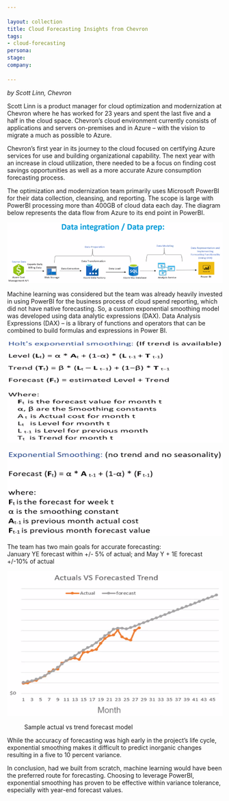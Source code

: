 ```yaml
---

layout: collection
title: Cloud Forecasting Insights from Chevron
tags: 
- cloud-forecasting
persona:
stage:
company:

---
```

*by Scott Linn, Chevron*     

Scott Linn is a product manager for cloud optimization and modernization at Chevron where he has worked for 23 years and spent the last five and a half in the cloud space. Chevron’s cloud environment currently consists of applications and servers on-premises and in Azure – with the vision to migrate a much as possible to Azure.

Chevron’s first year in its journey to the cloud focused on certifying Azure services for use and building organizational capability. The next year with an increase in cloud utilization, there needed to be a focus on finding cost savings opportunities as well as a more accurate Azure consumption forecasting process.

The optimization and modernization team primarily uses Microsoft PowerBI for their data collection, cleansing, and reporting. The scope is large with PowerBI processing more than 400GB of cloud data each day. The diagram below represents the data flow from Azure to its end point in PowerBI.

![](/img/forecasting/chevron-1.png)

Machine learning was considered but the team was already heavily invested in using PowerBI for the business process of cloud spend reporting, which did not have native forecasting.  So, a custom exponential smoothing model was developed using data analytic expressions (DAX).  Data Analysis Expressions (DAX) – is a library of functions and operators that can be combined to build formulas and expressions in Power BI.
	
![](/img/forecasting/chevron-2.png)

![](/img/forecasting/chevron-3.png)

The team has two main goals for accurate forecasting:  
January YE forecast within +/- 5% of actual; and 
May Y + 1E forecast +/-10% of actual

![](/img/forecasting/chevron-4.png)

<figure>Sample actual vs trend forecast model</figure>

While the accuracy of forecasting was high early in the project’s life cycle, exponential smoothing makes it difficult to predict inorganic changes resulting in a five to 10 percent variance.  

In conclusion, had we built from scratch, machine learning would have been the preferred route for forecasting.  Choosing to leverage PowerBI, exponential smoothing has proven to be effective within variance tolerance, especially with year-end forecast values. 
